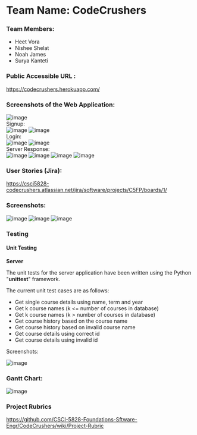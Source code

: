 # Team Name: CodeCrushers
### Team Members: 
- Heet Vora
- Nishee Shelat
- Noah James
- Surya Kanteti

### Public Accessible URL :
https://codecrushers.herokuapp.com/

### Screenshots of the Web Application:
![image](https://user-images.githubusercontent.com/72016598/227109099-de0bf6c3-6071-4224-b6d7-521ede5de4a6.png)
<br>
Signup:
<br>
![image](https://user-images.githubusercontent.com/72016598/227109221-203a21e9-8cb2-4bb4-bbee-56e291637e76.png)
![image](https://user-images.githubusercontent.com/72016598/227109271-46c115fe-42e3-4ed4-9226-e4e6dc01a9ff.png)
<br>
Login:
<br>
![image](https://user-images.githubusercontent.com/72016598/227109438-36dad689-9c69-43af-bd85-5ac7d7ed445c.png)
![image](https://user-images.githubusercontent.com/72016598/227109511-2f7123b4-99a9-46ed-bc32-0fd895d7d8fd.png)
<br>
Server Response:
<br>
![image](https://user-images.githubusercontent.com/81984166/233821404-a6a64317-ab41-41bf-ace3-2360e27257d8.png)
![image](https://user-images.githubusercontent.com/81984166/233821472-4fc1407b-c434-4ec5-87bc-70a0b4eb42df.png)
![image](https://user-images.githubusercontent.com/81984166/233821510-fe960195-f230-4a0d-9dfb-08c904834887.png)
![image](https://user-images.githubusercontent.com/81984166/233821563-d0688a49-3560-48e2-991f-f25f34991ca2.png)


### User Stories (Jira):
https://csci5828-codecrushers.atlassian.net/jira/software/projects/C5FP/boards/1/

### Screenshots:
![image](https://user-images.githubusercontent.com/72016598/227109652-cc491dd8-eb58-45ca-b7d6-a5d237387de7.png)
![image](https://user-images.githubusercontent.com/72016598/227109710-cb426a50-25d1-448d-a50d-d3756025b1bf.png)
![image](https://user-images.githubusercontent.com/72016598/227109817-2f23b3aa-4425-488f-a4cf-98d4725fe3ed.png)

### Testing

#### Unit Testing

**Server**

The unit tests for the server application have been written using the Python "**unittest**" framework.

The current unit test cases are as follows:
* Get single course details using name, term and year
* Get k course names (k <= number of courses in database)
* Get k course names (k > number of courses in database)
* Get course history based on the course name
* Get course history based on invalid course name
* Get course details using correct id
* Get course details using invalid id

Screenshots:

![image](https://user-images.githubusercontent.com/81984166/233821310-78e6fff7-8733-44ca-8ea8-66ca1c6f76a8.png)


### Gantt Chart:
![image](https://user-images.githubusercontent.com/72016598/227111708-27ace4ff-1e8d-4df0-a058-fa7ed62410b0.png)

### Project Rubrics
https://github.com/CSCI-5828-Foundations-Sftware-Engr/CodeCrushers/wiki/Project-Rubric
